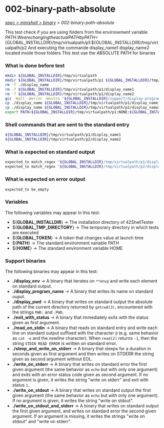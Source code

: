 # 002-binary-path-absolute

*[spec > minishell > binary](..) > 002-binary-path-absolute*

This test check if you are using folders from the environement variable $PATH.
We are changing the actual PATH by PATH=${GLOBAL_INSTALLDIR}/tmp/virtualpath/p1:${GLOBAL_INSTALLDIR}/tmp/virtualpath/p2
And executing the commande display_name1 display_name2 located inside those folders
This test use the ABSOLUTE PATH for binaries
### What is done before test

```bash
mkdir ${GLOBAL_INSTALLDIR}/tmp/virtualpath
mkdir ${GLOBAL_INSTALLDIR}/tmp/virtualpath/p1 ${GLOBAL_INSTALLDIR}/tmp/virtualpath/p2
rm -f ./display_name
rm -f ${GLOBAL_INSTALLDIR}/tmp/virtualpath/p1/display_name1
rm -f ${GLOBAL_INSTALLDIR}/tmp/virtualpath/p1/display_name2
gcc -Wall -Werror -Wextra "${GLOBAL_INSTALLDIR}/support/display-program-name/main.c" -o ./display_name
cp ./display_name ${GLOBAL_INSTALLDIR}/tmp/virtualpath/p1/display_name1
cp ./display_name ${GLOBAL_INSTALLDIR}/tmp/virtualpath/p2/display_name2
export PATH=${GLOBAL_INSTALLDIR}/tmp/virtualpath/p1:NONE:${GLOBAL_INSTALLDIR}/tmp/virtualpath/p2

```

### Shell commands that are sent to the standard entry

```bash
${GLOBAL_INSTALLDIR}/tmp/virtualpath/p1/display_name1
${GLOBAL_INSTALLDIR}/tmp/virtualpath/p2/display_name2

```

### What is expected on standard output

```bash
expected_to match_regex "${GLOBAL_INSTALLDIR}/tmp/virtualpath/p1/display_name1"
expected_to match_regex "${GLOBAL_INSTALLDIR}/tmp/virtualpath/p2/display_name2"

```

### What is expected on error output

```bash
expected_to be_empty

```

### Variables

The following variables may appear in this test:

* ${**GLOBAL_INSTALLDIR**} -> The installation directory of 42ShellTester
* ${**GLOBAL_TMP_DIRECTORY**} -> The temporary directory in which tests are executed
* ${**GLOBAL_TOKEN**} -> A token that changes value at launch time
* ${**PATH**} -> The standard environment variable PATH
* ${**HOME**} -> The standard environment variable HOME

### Support binaries

The following binaries may appear in this test:


* **./display_env** -> A binary that iterates on `**envp` and write each element on standard output.
* **./display_program_name** -> A binary that writes its name on standard ouput.
* **./display_pwd** -> A binary that writes on standard output the absolute path of the current directory returned by `getcwd(3)`, encountered with the strings `PWD:` and `:PWD`.
* **./exit_with_status** -> A binary that immediately exits with the status given as first argument.
* **./read_on_stdin** -> A binary that reads on standard entry and write each line on standard output suffixed with the character `@` (e.g. same behavior as `cat -e` and the *newline* character). When `read(2)` returns `-1`, then the string `STDIN READ ERROR` is written on standard error.
* **./sleep_and_write_on_stderr** -> A binary that sleeps for a duration in seconds given as first argument and then writes on STDERR the string given as second argument without EOL.
* **./write_on_stderr** -> A binary that writes on standard error the first given argument (the same behavior as `echo` but with only one argument) and exits with an error status code given as second argument. If no argument is given, it writes the string "write on stderr" and exit with status `1`.
* **./write_on_stdout** -> A binary that writes on standard output the first given argument (the same behavior as `echo` but with only one argument). If no argument is given, it writes the string "write on stdout".
* **./write_on_stdout_and_stderr** -> A binary that writes on standard output the first given argument, and writes on standard error the second given argument. If an argument is missing, it writes the strings "write on stdout" and "write on stderr".
